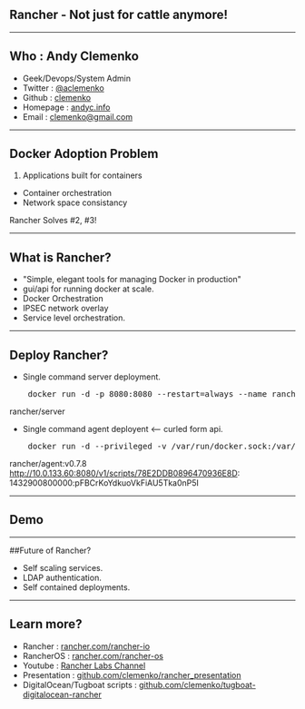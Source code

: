 ## Rancher - Not just for cattle anymore!

---

## Who : Andy Clemenko
 - Geek/Devops/System Admin
 - Twitter : <a href="http://twitter.com/aclemenko" target=new>@aclemenko</a>
 - Github : <a href="https://github.com/clemenko" target=new>clemenko</a>
 - Homepage : <a href="http://andyc.info" target=new>andyc.info</a>
 - Email : <a href="mailto:clemenko@gmail.com" target=new>clemenko@gmail.com</a>

---

## Docker Adoption Problem
 1. Applications built for containers
 - Container orchestration
 - Network space consistancy

  Rancher Solves #2, #3!

---

## What is Rancher?
 - "Simple, elegant tools for managing Docker in production"
 - gui/api for running docker at scale.
 - Docker Orchestration
 - IPSEC network overlay
 - Service level orchestration.

---

## Deploy Rancher?
 - Single command server deployment.
   <pre> docker run -d -p 8080:8080 --restart=always --name rancher-server 
rancher/server </pre>
 - Single command agent deployent <-- curled form api.
   <pre> docker run -d --privileged -v /var/run/docker.sock:/var/run/docker.sock
 rancher/agent:v0.7.8 http://10.0.133.60:8080/v1/scripts/78E2DDB0896470936E8D:
1432900800000:pFBCrKoYdkuoVkFiAU5Tka0nP5I </pre>

---

## Demo

---

##Future of Rancher?
 - Self scaling services.
 - LDAP authentication.
 - Self contained deployments.

---

## Learn more?
 - Rancher : <a href="http://rancher.com/rancher-io/" target=new>rancher.com/rancher-io</a>
 - RancherOS : <a href="http://rancher.com/rancher-os/" target=new>rancher.com/rancher-os</a>
 - Youtube : <a href="https://www.youtube.com/channel/UCh5Xtp82q8wjijP8npkVTBA" target=new>Rancher Labs Channel</a>
 - Presentation : <a href="https://github.com/clemenko/rancher_presentation" target=new>github.com/clemenko/rancher_presentation</a>
 - DigitalOcean/Tugboat scripts : <a href="https://github.com/clemenko/tugboat-digitalocean-rancher" target=new>github.com/clemenko/tugboat-digitalocean-rancher</a>
